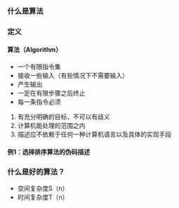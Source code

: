### 什么是算法
### 定义
#### 算法（Algorithm）
- 一个有限指令集
- 接收一些输入（有些情况下不需要输入）
- 产生输出
- 一定在有限步骤之后终止
- 每一条指令必须
1. 有充分明确的目标，不可以有歧义
2. 计算机能处理的范围之内
3. 描述应不依赖于任何一种计算机语言以及具体的实现手段
#### 例1：选择排序算法的伪码描述 
### 什么是好的算法？
- 空间复杂度S（n）
- 时间复杂度T（n）
